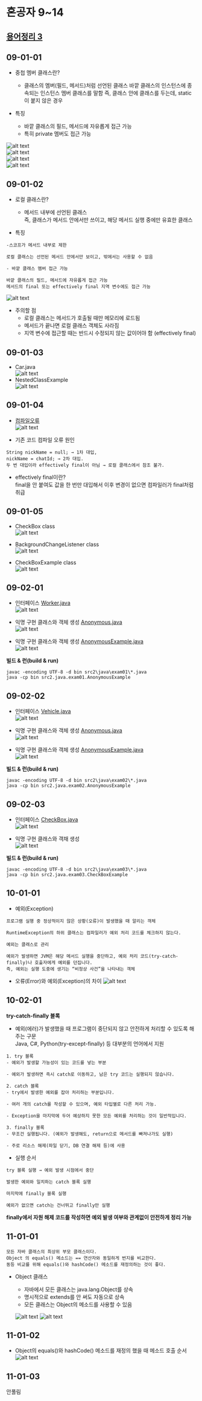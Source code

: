 # 혼공자 9~14

## [용어정리 3](https://github.com/jinseonyeong087-ship-it/java-study/blob/main/%EC%9A%A9%EC%96%B4%EC%A0%95%EB%A6%AC3.md)  

## 09-01-01
- 중첩 멤버 클래스란?
  - 클래스의 멤버(필드, 메서드)처럼 선언된 클래스
    바깥 클래스의 인스턴스에 종속되는 인스턴스 멤버 클래스를 말함
    즉, 클래스 안에 클래스를 두는데, static이 붙지 않은 경우

- 특징
  - 바깥 클래스의 필드, 메서드에 자유롭게 접근 가능
  - 특히 private 멤버도 접근 가능  

![alt text](img/image-75.png)  
![alt text](img/image-76.png)  
![alt text](img/image-77.png)   
![alt text](img/image-78.png)  

## 09-01-02
- 로컬 클래스란?
  - 메서드 내부에 선언된 클래스  
    즉, 클래스가 메서드 안에서만 쓰이고, 해당 메서드 실행 중에만 유효한 클래스

- 특징
```
-스코프가 메서드 내부로 제한

로컬 클래스는 선언된 메서드 안에서만 보이고, 밖에서는 사용할 수 없음

- 바깥 클래스 멤버 접근 가능

바깥 클래스의 필드, 메서드에 자유롭게 접근 가능
메서드의 final 또는 effectively final 지역 변수에도 접근 가능
```
![alt text](img/image-79.png)  

- 주의할 점
  - 로컬 클래스는 메서드가 호출될 때만 메모리에 로드됨
  - 메서드가 끝나면 로컬 클래스 객체도 사라짐
  - 지역 변수에 접근할 때는 반드시 수정되지 않는 값이어야 함 (effectively final)

## 09-01-03
- Car.java  
![alt text](img/image-93.png)
- NestedClassExample  
![alt text](img/image-94.png)


## 09-01-04
- [컴파일오류](https://github.com/jinseonyeong087-ship-it/java-study/blob/main/src/java/example/Chatting.java)  
![alt text](img/image-80.png)  

- 기존 코드 컴파일 오류 원인
```
String nickName = null; → 1차 대입,
nickName = chatId; → 2차 대입.
두 번 대입이라 effectively final이 아님 → 로컬 클래스에서 참조 불가.
```

- effectively final이란?  
final을 안 붙여도 값을 한 번만 대입해서 이후 변경이 없으면 컴파일러가 final처럼 취급

## 09-01-05
- CheckBox class  
![alt text](img/image-81.png)  

- BackgroundChangeListener class  
![alt text](img/image-82.png)  

- CheckBoxExample class    
![alt text](img/image-83.png)


## 09-02-01
- 인터페이스 [Worker.java](https://github.com/jinseonyeong087-ship-it/java-study/blob/main/src2/java/exam01/Worker.java)  
![alt text](img/image-84.png)  

- 익명 구현 클래스와 객체 생성 [Anonymous.java](https://github.com/jinseonyeong087-ship-it/java-study/blob/main/src2/java/exam01/Anonymous.java)  
![alt text](img/image-85.png)  

- 익명 구현 클래스와 객체 생성 [AnonymousExample.java](https://github.com/jinseonyeong087-ship-it/java-study/blob/main/src2/java/exam01/AnonymousExample.java)   
![alt text](img/image-86.png)  

**빌드 & 런(build & run)**
```
javac -encoding UTF-8 -d bin src2\java\exam01\*.java   
java -cp bin src2.java.exam01.AnonymousExample
```

## 09-02-02
- 인터페이스 [Vehicle.java](https://github.com/jinseonyeong087-ship-it/java-study/blob/main/src2/java/exam02/Vehicle.java)  
![alt text](img/image-87.png)  

- 익명 구현 클래스와 객체 생성 [Anonymous.java](https://github.com/jinseonyeong087-ship-it/java-study/blob/main/src2/java/exam02/Anonymous.java)  
![alt text](img/image-88.png)  

- 익명 구현 클래스와 객체 생성 [AnonymousExample.java](https://github.com/jinseonyeong087-ship-it/java-study/blob/main/src2/java/exam02/AnonymousExample.java)  
![alt text](img/image-89.png)  

**빌드 & 런(build & run)**
```
javac -encoding UTF-8 -d bin src2\java\exam02\*.java   
java -cp bin src2.java.exam02.AnonymousExample
```

## 09-02-03
- 인터페이스 [CheckBox.java]()  
![alt text](img/image-90.png)  

- 익명 구현 클래스와 객채 생성 []()  
![alt text](img/image-91.png)  

**빌드 & 런(build & run)**
```
javac -encoding UTF-8 -d bin src2\java\exam03\*.java   
java -cp bin src2.java.exam03.CheckBoxExample
```

## 10-01-01
- 예외(Exception)
```
프로그램 실행 중 정상적이지 않은 상황(오류)이 발생했을 때 알리는 객체 

RuntimeException의 하위 클래스는 컴파일러가 예외 처리 코드를 체크하지 않는다.

예외는 클래스로 관리 

예외가 발생하면 JVM은 해당 메서드 실행을 중단하고, 예외 처리 코드(try-catch-finally)나 호출자에게 예외를 던집니다.  
즉, 예외는 실행 도중에 생기는 “비정상 사건”을 나타내는 객체
```

- 오류(Error)와 예외(Exception)의 차이
![alt text](img/image-92.png)

## 10-02-01
**try-catch-finally 블록**
- 예외(에러)가 발생했을 때 프로그램이 중단되지 않고 안전하게 처리할 수 있도록 해주는 구문  
  Java, C#, Python(try-except-finally) 등 대부분의 언어에서 지원  
```
1. try 블록
- 예외가 발생할 가능성이 있는 코드를 넣는 부분

- 예외가 발생하면 즉시 catch로 이동하고, 남은 try 코드는 실행되지 않습니다.

2. catch 블록
- try에서 발생한 예외를 잡아 처리하는 부분입니다.

- 여러 개의 catch를 작성할 수 있으며, 예외 타입별로 다른 처리 가능.

- Exception을 마지막에 두어 예상하지 못한 모든 예외를 처리하는 것이 일반적입니다.

3. finally 블록
- 무조건 실행됩니다. (예외가 발생해도, return으로 메서드를 빠져나가도 실행)

- 주로 리소스 해제(파일 닫기, DB 연결 해제 등)에 사용
```
- 실행 순서
```
try 블록 실행 → 예외 발생 시점에서 중단

발생한 예외와 일치하는 catch 블록 실행

마지막에 finally 블록 실행

예외가 없으면 catch는 건너뛰고 finally만 실행
```
**finally에서 자원 해제 코드를 작성하면 예외 발생 여부와 관계없이 안전하게 정리 가능**

## 11-01-01
```
모든 자바 클래스의 최상위 부모 클래스이다.
Object 의 equals() 메소드는 == 연산자와 동일하게 번지를 비교한다.
동등 비교를 위해 equals()와 hashCode() 메소드를 재정의하는 것이 좋다.
```
- Object 클래스
  - 자바에서 모든 클래스는 java.lang.Object를 상속
  - 명시적으로 extends를 안 써도 자동으로 상속
  - 모든 클래스는 Object의 메소드를 사용할 수 있음
  
  ![alt text](img/image-62.png)
  ![alt text](img/image-63.png)

## 11-01-02
- Object의 equals()와 hashCode() 메소드를 재정의 했을 때 메소드 호출 순서
![alt text](img/image-64.png)

## 11-01-03
안풀림